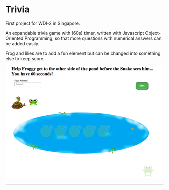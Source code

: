 # Trivia

First project for WDI-2 in Singapore. 

An expandable trivia game with (60s) timer, written with Javascript Object-Oriented Programming, so that more questions with numerical answers can be added easily.

Frog and lilies are to add a fun element but can be changed into something else to keep score.

<img src="images/Screen Shot 2016-03-04.png" width=600 height=360 >

***
